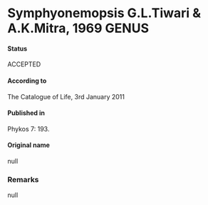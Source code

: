Symphyonemopsis G.L.Tiwari & A.K.Mitra, 1969 GENUS
=======

#### Status
ACCEPTED

#### According to
The Catalogue of Life, 3rd January 2011

#### Published in
Phykos 7: 193.

#### Original name
null

### Remarks
null